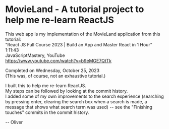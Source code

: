 # MovieLand - A tutorial project to help me re-learn ReactJS

This web app is my implementation of the MovieLand application from this tutorial:  
"React JS Full Course 2023 | Build an App and Master React in 1 Hour"  
1:11:43  
JavaScriptMastery, YouTube  
https://www.youtube.com/watch?v=b9eMGE7QtTk

Completed on Wednesday, October 25, 2023  
(This was, of course, not an exhaustive tutorial.)

I built this to help me re-learn ReactJS.  
My steps can be followed by looking at the commit history.  
I added some of my own improvements to the search experience (searching by pressing enter, clearing the search box when a search is made, a message that shows what search term was used) -- see the "Finishing touches" commits in the commit history.

-- Oliver

